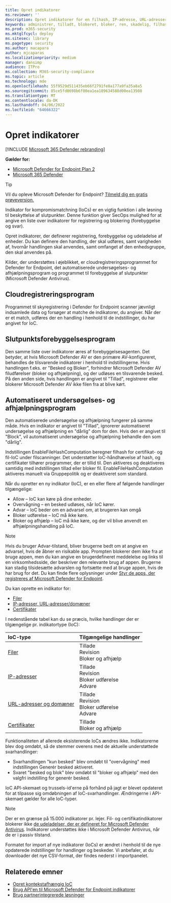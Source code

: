 ```yaml
---
title: Opret indikatorer
ms.reviewer: ''
description: Opret indikatorer for en filhash, IP-adresse, URL-adresser eller domæner, der definerer registrering, forebyggelse og udeladelse af enheder.
keywords: administrer, tilladt, blokeret, bloker, ren, skadelig, filhash, IP-adresse, URL-adresser, domæne
ms.prod: m365-security
ms.mktglfcycl: deploy
ms.sitesec: library
ms.pagetype: security
ms.author: macapara
author: mjcaparas
ms.localizationpriority: medium
manager: dansimp
audience: ITPro
ms.collection: M365-security-compliance
ms.topic: article
ms.technology: mde
ms.openlocfilehash: 55f9529d511435eb66f2791fe8a177a9fa35a8a5
ms.sourcegitcommit: 85ce5fd0698b6f00ea1ea189634588d00ea13508
ms.translationtype: MT
ms.contentlocale: da-DK
ms.lasthandoff: 04/06/2022
ms.locfileid: "64666322"
---
```

# <a name="create-indicators"></a>Opret indikatorer

[!INCLUDE [Microsoft 365 Defender rebranding](../../includes/microsoft-defender.md)]

**Gælder for:**

- [Microsoft Defender for Endpoint Plan 2](https://go.microsoft.com/fwlink/p/?linkid=2154037)
- [Microsoft 365 Defender](https://go.microsoft.com/fwlink/?linkid=2118804)

> [!TIP]
>
> Vil du opleve Microsoft Defender for Endpoint? [Tilmeld dig en gratis prøveversion.](https://www.microsoft.com/WindowsForBusiness/windows-atp?ocid=docs-wdatp-automationexclusionlist-abovefoldlink)

Indikator for kompromismatchning (IoCs) er en vigtig funktion i alle løsning til beskyttelse af slutpunkter. Denne funktion giver SecOps mulighed for at angive en liste over indikatorer for registrering og blokering (forebyggelse og svar).

Opret indikatorer, der definerer registrering, forebyggelse og udeladelse af enheder. Du kan definere den handling, der skal udføres, samt varigheden af, hvornår handlingen skal anvendes, samt omfanget af den enhedsgruppe, den skal anvendes på.

Kilder, der understøttes i øjeblikket, er cloudregistreringsprogrammet for Defender for Endpoint, det automatiserede undersøgelses- og afhjælpningsprogram og programmet til forebyggelse af slutpunkter (Microsoft Defender Antivirus).

## <a name="cloud-detection-engine"></a>Cloudregistreringsprogram

Programmet til skyregistrering i Defender for Endpoint scanner jævnligt indsamlede data og forsøger at matche de indikatorer, du angiver. Når der er et match, udføres der en handling i henhold til de indstillinger, du har angivet for IoC.

## <a name="endpoint-prevention-engine"></a>Slutpunktsforebyggelsesprogram

Den samme liste over indikatorer æres af forebyggelsesagenten. Det betyder, at hvis Microsoft Defender AV er den primære AV-konfigureret, behandles de tilsvarende indikatorer i henhold til indstillingerne. Hvis handlingen f.eks. er "Besked og Bloker", forhindrer Microsoft Defender AV filudførelser (bloker og afhjælpning), og der udløses en tilsvarende besked. På den anden side, hvis handlingen er angivet til "Tillad", registrerer eller blokerer Microsoft Defender AV ikke filen fra at blive kørt.

## <a name="automated-investigation-and-remediation-engine"></a>Automatiseret undersøgelses- og afhjælpningsprogram

Den automatiserede undersøgelse og afhjælpning fungerer på samme måde. Hvis en indikator er angivet til "Tillad", ignorerer automatiseret undersøgelse og afhjælpning en "dårlig" dom for den. Hvis den er angivet til "Block", vil automatiseret undersøgelse og afhjælpning behandle den som "dårlig".

Indstillingen EnableFileHashComputation beregner filhash for certifikat- og fil-IoC under filscanninger. Det understøtter IoC-håndhævelse af hash, og certifikater tilhører programmer, der er tillid til. Den aktiveres og deaktiveres samtidig med indstillingen tillad eller bloker fil. EnableFileHashComputation aktiveres manuelt via Gruppepolitik og er deaktiveret som standard.

Når du opretter en ny indikator (IoC), er en eller flere af følgende handlinger tilgængelige:

- Allow – IoC kan køre på dine enheder.
- Overvågning – en besked udløses, når IoC kører.
- Advar – IoC beder om en advarsel om, at brugeren kan omgå 
- Bloker udførelse – IoC må ikke køre.
- Bloker og afhjælp – IoC må ikke køre, og der vil blive anvendt en afhjælpningshandling på IoC.

>[!NOTE]
> Hvis du bruger Advar-tilstand, bliver brugerne bedt om at angive en advarsel, hvis de åbner en risikable app. Prompten blokerer dem ikke fra at bruge appen, men du kan angive en brugerdefineret meddelelse og links til en virksomhedsside, der beskriver den relevante brug af appen. Brugerne kan stadig tilsidesætte advarslen og fortsætte med at bruge appen, hvis de har brug for det. Du kan finde flere oplysninger under [Styr de apps, der registreres af Microsoft Defender for Endpoint](/cloud-app-security/mde-govern).

Du kan oprette en indikator for:

- [Filer](indicator-file.md)
- [IP-adresser, URL-adresser/domæner](indicator-ip-domain.md)
- [Certifikater](indicator-certificates.md)

I nedenstående tabel kan du se præcis, hvilke handlinger der er tilgængelige pr. indikatortype (IoC):

| IoC-type | Tilgængelige handlinger |
|:---|:---|
| [Filer](indicator-file.md) | Tillade <br> Revision <br> Bloker og afhjælp |
| [IP-adresser](indicator-ip-domain.md) | Tillade <br> Revision <br> Bloker udførelse <br> Advare |
| [URL-adresser og domæner](indicator-ip-domain.md) | Tillade <br> Revision <br> Bloker udførelse<br> Advare |
| [Certifikater](indicator-certificates.md) | Tillade <br> Bloker og afhjælp |

Funktionaliteten af allerede eksisterende IoCs ændres ikke. Indikatorerne blev dog omdøbt, så de stemmer overens med de aktuelle understøttede svarhandlinger:

- Svarhandlingen "kun besked" blev omdøbt til "overvågning" med indstillingen Generér besked aktiveret.
- Svaret "besked og blok" blev omdøbt til "bloker og afhjælp" med den valgfri indstilling for generér besked.

IoC API-skemaet og trussels-id'erne på forhånd på jagt er blevet opdateret for at tilpasse sig omdøbningen af IoC-svarhandlinger. Ændringerne i API-skemaet gælder for alle IoC-typer.

> [!Note]
> Der er en grænse på 15.000 indikatorer pr. lejer. Fil- og certifikatindikatorer blokerer ikke [de udeladelser, der er defineret for Microsoft Defender Antivirus](/windows/security/threat-protection/microsoft-defender-antivirus/configure-exclusions-microsoft-defender-antivirus). Indikatorer understøttes ikke i Microsoft Defender Antivirus, når de er i passiv tilstand.
>
> Formatet for import af nye indikatorer (IoCs) er ændret i henhold til de nye opdaterede indstillinger for handlinger og beskeder. Vi anbefaler, at du downloader det nye CSV-format, der findes nederst i importpanelet.

## <a name="related-topics"></a>Relaterede emner

- [Opret kontekstafhængig IoC](respond-file-alerts.md#add-indicator-to-block-or-allow-a-file)
- [Brug API'en til Microsoft Defender for Endpoint indikatorer](ti-indicator.md)
- [Brug partnerintegrerede løsninger](partner-applications.md)
